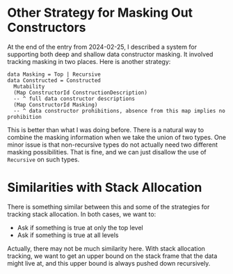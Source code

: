 # Other Strategy for Masking Out Constructors

At the end of the entry from 2024-02-25, I described a system for supporting
both deep and shallow data constructor masking. It involved tracking masking
in two places. Here is another strategy:

    data Masking = Top | Recursive
    data Constructed = Constructed
      Mutability
      (Map ConstructorId ConstructionDescription)
      -- ^ full data constructor descriptions 
      (Map ConstructorId Masking)
      -- ^ data constructor prohibitions, absence from this map implies no prohibition

This is better than what I was doing before. There is a natural way to
combine the masking information when we take the union of two types.
One minor issue is that non-recursive types do not actually need two
different masking possibilities. That is fine, and we can just disallow
the use of `Recursive` on such types.

# Similarities with Stack Allocation

There is something similar between this and some of the strategies for
tracking stack allocation. In both cases, we want to:

* Ask if something is true at only the top level
* Ask if something is true at all levels

Actually, there may not be much similarity here. With stack allocation
tracking, we want to get an upper bound on the stack frame that the
data might live at, and this upper bound is always pushed down recursively.
